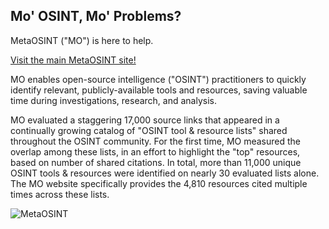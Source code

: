 ## Mo' OSINT, Mo' Problems?
MetaOSINT ("MO") is here to help.

[Visit the main MetaOSINT site!](https://metaosint.github.io/)

MO enables open-source intelligence ("OSINT") practitioners to quickly identify relevant, publicly-available tools and resources, saving valuable time during investigations, research, and analysis.</p>
    
MO evaluated a staggering 17,000 source links that appeared in a continually growing catalog of "OSINT tool & resource lists" shared throughout the OSINT community. For the first time, MO measured the overlap among these lists, in an effort to highlight the "top" resources, based on number of shared citations. In total, more than 11,000 unique OSINT tools & resources were identified on nearly 30 evaluated lists alone. The MO website specifically provides the 4,810 resources cited multiple times across these lists.

![MetaOSINT](https://raw.githubusercontent.com/MetaOSINT/MetaOSINT.github.io/main/MetaOSINT_logo.PNG)
